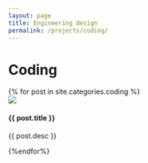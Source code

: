 ```yaml
---
layout: page
title: Engineering design
permalink: /projects/coding/
---
```


Coding
======

<div>
      {% for post in site.categories.coding %}
          <div class="image-container row-large">
            <a href="{{ post.url }}" class="darken bot-left">
                <img src="{{ site.baseurl }}{{ post.thumbnail }}">
            </a>
            <h4 class="caption-title">{{ post.title }}</h4>
            <p>{{ post.desc }}</p>
          </div>
      {%endfor%}
</div>
